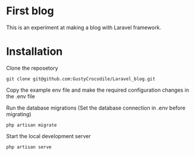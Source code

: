 # First blog

This is an experiment at making a blog with Laravel framework.


# Installation

Clone the reposetory
```
git clone git@github.com:GustyCrocodile/Laravel_blog.git
```
Copy the example env file and make the required configuration changes in the .env file

Run the database migrations (Set the database connection in .env before migrating)
```
php artisan migrate
```


Start the local development server

```
php artisan serve
```

